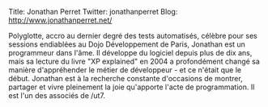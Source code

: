 Title: Jonathan Perret
Twitter: jonathanperret 
Blog: http://www.jonathanperret.net/

Polyglotte, accro au dernier degré des tests automatisés, célèbre pour ses sessions endiablées au Dojo Développement de Paris, Jonathan est un programmeur dans l'âme.
Il développe du logiciel depuis plus de dix ans, mais sa lecture du livre "XP explained" en 2004 a profondément changé sa manière d'appréhender le métier de développeur - et ce n'était que le début.
Jonathan est à la recherche constante d'occasions de montrer, partager et vivre pleinement la joie qu'apporte l'acte de programmation.
Il est l'un des associés de /ut7.
